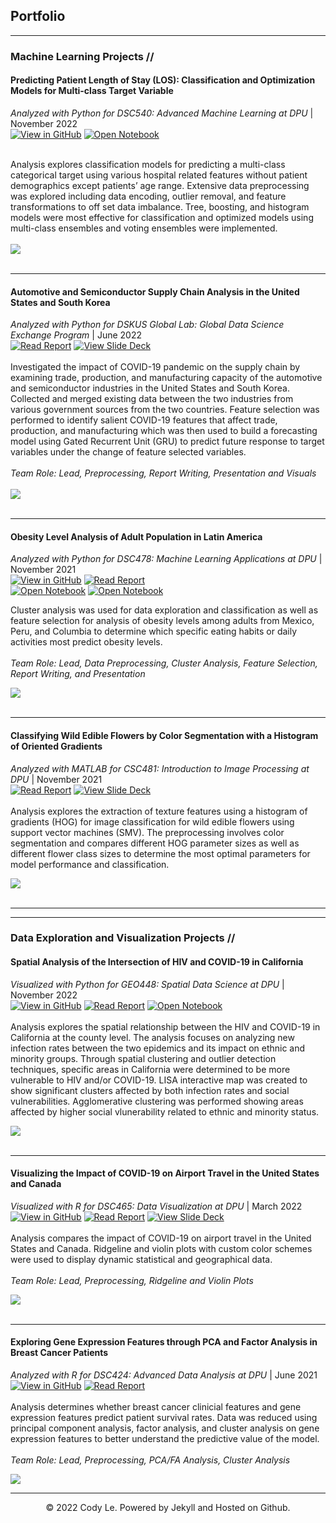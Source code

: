 ## Portfolio

---

### Machine Learning Projects //

#### Predicting Patient Length of Stay (LOS): Classification and Optimization Models for Multi-class Target Variable 
<i>Analyzed with Python for DSC540: Advanced Machine Learning at DPU </i> | 
     November 2022<br>
[![View in GitHub](https://img.shields.io/badge/GitHub-View%20in%20GitHub-008080?logo=github)](https://github.com/lacodyle/patient_length_of_stay)
[![Open Notebook](https://img.shields.io/badge/Jupyter-Open%20Notebook-yellowgreen?logo=Jupyter)](projects/ClassificationModels-PatientLOS.html)<br><br>

Analysis explores classification models for predicting a multi-class categorical target using various hospital related features without patient demographics except patients’ age range. Extensive data preprocessing was explored including data encoding, outlier removal, and feature transformations to off set data imbalance. Tree, boosting, and histogram models were most effective for classification and optimized models using multi-class ensembles and voting ensembles were implemented. <br><br>
<a href="https://github.com/lacodyle/patient_length_of_stay" target="_blank" rel="noopener noreferrer"><img src="images/Patient_LOS.png?raw=true"/>  
</a>
<br>

---

#### Automotive and Semiconductor Supply Chain Analysis in the United States and South Korea
<i>Analyzed with Python for DSKUS Global Lab: Global Data Science Exchange Program </i> | 
     June 2022<br>
[![Read Report](https://img.shields.io/badge/Adobe%20PDF-Read%20Report-CBC3E3?logo=Adobe)](pdf/SupplyChainAnalysis_Report.pdf)
[![View Slide Deck](https://img.shields.io/badge/Adobe-View%20Slide%20Deck-658f36?logo=Adobe)](pdf/AutomotiveSemiconductorSupplyChainAnalysis.pdf)<br>
<br>
Investigated the impact of COVID-19 pandemic on the supply chain by examining trade, production, and manufacturing capacity of the automotive and semiconductor industries in the United States and South Korea. Collected and merged existing data between the two industries from various government sources from the two countries. Feature selection was performed to identify salient COVID-19 features that affect trade, production, and manufacturing which was then used to build a forecasting model using Gated Recurrent Unit (GRU) to predict future response to target variables under the change of feature selected variables. <br><br>
<i>Team Role: Lead, Preprocessing, Report Writing, Presentation and Visuals</i><br><br>
<a href="pdf/AutomotiveSemiconductorSupplyChainAnalysis.pdf" target="_blank" rel="noopener noreferrer"><img src="images/supply_chain_analysis.png?raw=true"/>  
</a>
<br>

---

#### Obesity Level Analysis of Adult Population in Latin America 
<i>Analyzed with Python for DSC478: Machine Learning Applications at DPU </i> | 
     November 2021<br>
[![View in GitHub](https://img.shields.io/badge/GitHub-View%20in%20GitHub-008080?logo=github)](https://github.com/lacodyle/obesity_level_analysis)
[![Read Report](https://img.shields.io/badge/Adobe%20PDF-Read%20Report-CBC3E3?logo=Adobe)](pdf/Obesity_Level_Analysis_Report.pdf)<br>
[![Open Notebook](https://img.shields.io/badge/Jupyter-Open%20Cluster%20Analysis%20Notebook-yellowgreen?logo=Jupyter)](projects/ClusterAnalysis-ObesityLevels.html)
[![Open Notebook](https://img.shields.io/badge/Jupyter-Open%20Feature%20Selection%20Notebook-yellowgreen?logo=Jupyter)](projects/FeatureSelection-ObesityLevels.html)

Cluster analysis was used for data exploration and classification as well as feature selection for analysis of obesity levels among adults from Mexico, Peru, and Columbia to determine which specific eating habits or daily activities most predict obesity levels. <br><br>
<i>Team Role: Lead, Data Preprocessing, Cluster Analysis, Feature Selection, Report Writing, and Presentation </i><br>

<a href="https://drive.google.com/file/d/1hnCzV_dOuIXPVfue7OwqrCxynnF-KuE2/view?usp=sharing" target="_blank" rel="noopener noreferrer"><img src="images/ObesityLevels.png?raw=true"/>  
</a>
<br>

---
#### Classifying Wild Edible Flowers by Color Segmentation with a Histogram of Oriented Gradients
<i>Analyzed with MATLAB for CSC481: Introduction to Image Processing at DPU </i> | 
                November 2021<br>
[![Read Report](https://img.shields.io/badge/Adobe%20PDF-Read%20Report-CBC3E3?logo=Adobe)](pdf/ClassifyingWildEdibleFlowers_Report.pdf)
[![View Slide Deck](https://img.shields.io/badge/Adobe-View%20Slide%20Deck-658f36?logo=Adobe)](pdf/WildEdibleFlowersClassification.pdf)<br>
<br>
Analysis explores the extraction of texture features using a histogram of gradients (HOG) for image classification for wild edible flowers using support vector machines (SMV). The preprocessing involves color segmentation and compares different HOG parameter sizes as well as different flower class sizes to determine the most optimal parameters for model performance and classification. <br>

<a href="https://drive.google.com/file/d/1-1Gdw-XOt6csV8-hiof34ie1AGxH5Z0Q/view?usp=sharing" target="_blank" rel="noopener noreferrer"><img src="images/WildFlowers.png?raw=true"/>  
</a><br>

---
---

### Data Exploration and Visualization Projects //

#### Spatial Analysis of the Intersection of HIV and COVID-19 in California 
<i>Visualized with Python for GEO448: Spatial Data Science at DPU </i> | 
                              November 2022<br>
[![View in GitHub](https://img.shields.io/badge/GitHub-View%20in%20GitHub-008080?logo=github)](https://github.com/lacodyle/spatial_analysis_hiv_covid)
[![Read Report](https://img.shields.io/badge/Adobe%20PDF-Read%20Report-CBC3E3?logo=Adobe)](pdf/Spatial_Analysis_HIV_COVID_Report.pdf)
[![Open Notebook](https://img.shields.io/badge/Jupyter-Open%20Notebook-yellowgreen?logo=Jupyter)](projects/ESDA-HIV&COVID-19.html)<br><br>
Analysis explores the spatial relationship between the HIV and COVID-19 in California at the county level. The analysis focuses on analyzing new infection rates between the two epidemics and its impact on ethnic and minority groups. Through spatial clustering and outlier detection techniques, specific areas in California were determined to be more vulnerable to HIV and/or COVID-19.  LISA interactive map was created to show significant clusters affected by both infection rates and social vulnerabilities. Agglomerative clustering was performed showing areas affected by higher social vlunerability related to ethnic and minority status. <br>

<a href="https://https://github.com/lacodyle/spatial_analysis_hiv_covid" target="_blank" rel="noopener noreferrer"><img src="images/spatial_analysis_hiv_covid.png?raw=true"/> </a><br><br>  

---

#### Visualizing the Impact of COVID-19 on Airport Travel in the United States and Canada 
<i>Visualized with R for DSC465: Data Visualization at DPU </i> | 
                March 2022<br>
[![View in GitHub](https://img.shields.io/badge/GitHub-View%20in%20GitHub-008080?logo=github)](https://github.com/lacodyle/covid_impact_on_travel)
[![Read Report](https://img.shields.io/badge/Adobe%20PDF-Read%20Report-CBC3E3?logo=Adobe)](pdf/COVID_Impact_Airport_Travel_Report.pdf)
[![View Slide Deck](https://img.shields.io/badge/Adobe-View%20Slide%20Deck-658f36?logo=Adobe)](pdf/COVID_impact_airport_travel.pdf)<br><br>
Analysis compares the impact of COVID-19 on airport travel in the United States and Canada. Ridgeline and violin plots with custom color schemes were used to display dynamic statistical and geographical data. <br><br>
<i>Team Role: Lead, Preprocessing, Ridgeline and Violin Plots </i><br>

<a href="https://github.com/lacodyle/covid_impact_on_travel" target="_blank" rel="noopener noreferrer"><img src="images/covid_impact_airport_travel.png?raw=true"/> </a><br><br>

---

#### Exploring Gene Expression Features through PCA and Factor Analysis in Breast Cancer Patients 
<i>Analyzed with R for DSC424: Advanced Data Analysis at DPU </i> | 
                June 2021<br>
[![View in GitHub](https://img.shields.io/badge/GitHub-View%20in%20GitHub-008080?logo=github)](https://github.com/lacodyle/breast_cancer_gene_expression)
[![Read Report](https://img.shields.io/badge/Adobe%20PDF-Read%20Report-CBC3E3?logo=Adobe)](pdf/GeneExpressionAnalysis_Report.pdf)
<br><br>
Analysis determines whether breast cancer clinicial features and gene expression features predict patient survival rates. Data was reduced using principal component analysis, factor analysis, and cluster analysis on gene expression features to better understand the predictive value of the model. <br><br>
<i>Team Role: Lead, Preprocessing, PCA/FA Analysis, Cluster Analysis </i><br>

<a href="https://github.com/lacodyle/breast_cancer_gene_expression" target="_blank" rel="noopener noreferrer"><img src="images/gene_expression.png?raw=true"/> </a>

---

<center>© 2022 Cody Le. Powered by Jekyll and Hosted on Github.</center>
